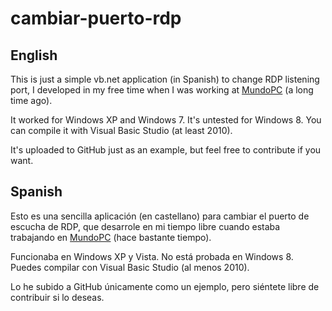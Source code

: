 # cambiar-puerto-rdp

## English

This is just a simple vb.net application (in Spanish) to change RDP listening port, I developed in my free time when I was working at [MundoPC](http://www.mundopc.es/) (a long time ago).

It worked for Windows XP and Windows 7. It's untested for Windows 8. You can compile it with Visual Basic Studio (at least 2010).

It's uploaded to GitHub just as an example, but feel free to contribute if you want.

## Spanish

Esto es una sencilla aplicación (en castellano) para cambiar el puerto de escucha de RDP, que desarrole en mi tiempo libre cuando estaba trabajando en [MundoPC](http://www.mundopc.es/) (hace bastante tiempo).

Funcionaba en Windows XP y Vista. No está probada en Windows 8. Puedes compilar con Visual Basic Studio (al menos 2010).

Lo he subido a GitHub únicamente como un ejemplo, pero siéntete libre de contribuir si lo deseas.
